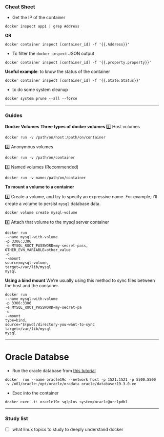 ### Cheat Sheet

- Get the IP of the container
```shell
docker inspect app1 | grep Address
```
**OR**
```shell
docker container inspect [container_id] -f '{{.Address}}'
```
- To filter the `docker inspect` JSON output
```shell
docker container inspect [container_id] -f '{{.property.property}}'
```
**Useful example**: to know the status of the container
```shell
docker container inspect [container_id] -f '{{.State.Status}}'
```
- to do some system cleanup 
```shell
docker system prune --all --force
```

___
### Guides
**Docker Volumes**
**Three types of docker volumes**
:one: Host volumes
```shell
docker run -v /path/on/host:/path/on/container
```
:two: Anonymous volumes
```shell
docker run -v /path/on/container
```
:three: Named volumes (Recommended)
```shell
docker run -v name:/path/on/container
```
**To mount a volume to a container**

:one: Create a volume, and try to specify an expressive name. For example, i'll create a volume to persist `mysql` database data.
```shell
docker volume create mysql-volume
```
:two: Attach that volume to the mysql server container
```shell
docker run 
--name mysql-with-volume
-p 3306:3306
-e MYSQL_ROOT_PASSWORD=my-secret-pass,
OTHER_EVN_VARIABLE=other_value
-d
--mount
source=mysql-volume,
target=/var/lib/mysql
mysql
```
**Using a bind mount**
We're usually using this method to sync files between the host and the container.
```shell
docker run 
--name mysql-with-volume
-p 3306:3306
-e MYSQL_ROOT_PASSWORD=my-secret-pa
-d
--mount
type=bind,
source="$(pwd)/directory-you-want-to-sync
target=/var/lib/mysql
mysql
```
---
# Oracle Databse
- Run the oracle database from [this tutorial](https://mkc110891.medium.com/oracle-19c-on-ubuntu-18-04-docker-6898cd2916f9)
```shell
docker  run --name oracle19c --network host -p 1521:1521 -p 5500:5500 -v /u01/oracle:/opt/oracle/oradata oracle/database:19.3.0-ee
```
- Exec into the container
```shell
docker exec -ti oracle19c sqlplus system/oracle@orclpdb1
```
______
### Study list
- [ ] what linux topics to study to deeply understand docker











